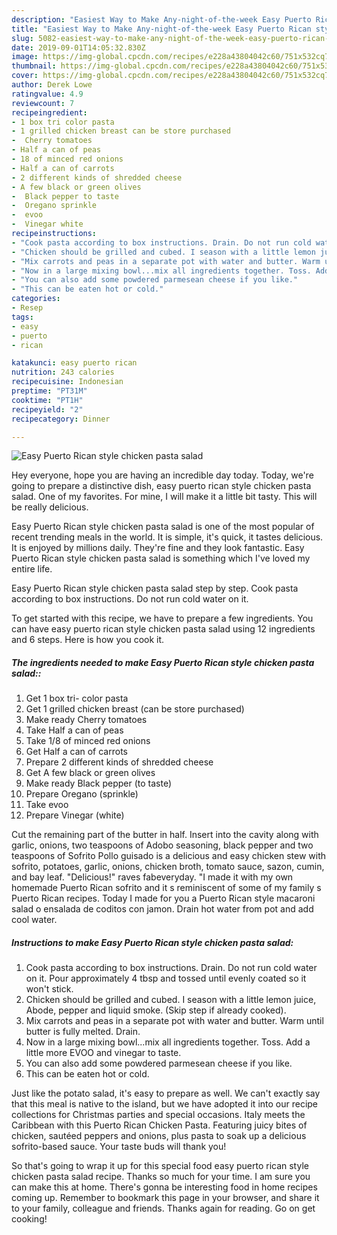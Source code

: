```yaml
---
description: "Easiest Way to Make Any-night-of-the-week Easy Puerto Rican style chicken pasta salad"
title: "Easiest Way to Make Any-night-of-the-week Easy Puerto Rican style chicken pasta salad"
slug: 5082-easiest-way-to-make-any-night-of-the-week-easy-puerto-rican-style-chicken-pasta-salad
date: 2019-09-01T14:05:32.830Z
image: https://img-global.cpcdn.com/recipes/e228a43804042c60/751x532cq70/easy-puerto-rican-style-chicken-pasta-salad-recipe-main-photo.jpg
thumbnail: https://img-global.cpcdn.com/recipes/e228a43804042c60/751x532cq70/easy-puerto-rican-style-chicken-pasta-salad-recipe-main-photo.jpg
cover: https://img-global.cpcdn.com/recipes/e228a43804042c60/751x532cq70/easy-puerto-rican-style-chicken-pasta-salad-recipe-main-photo.jpg
author: Derek Lowe
ratingvalue: 4.9
reviewcount: 7
recipeingredient:
- 1 box tri color pasta
- 1 grilled chicken breast can be store purchased
-  Cherry tomatoes
- Half a can of peas
- 18 of minced red onions
- Half a can of carrots
- 2 different kinds of shredded cheese
- A few black or green olives
-  Black pepper to taste
-  Oregano sprinkle
-  evoo
-  Vinegar white
recipeinstructions:
- "Cook pasta according to box instructions. Drain. Do not run cold water on it. Pour approximately 4 tbsp and tossed until evenly coated so it won&#39;t stick."
- "Chicken should be grilled and cubed. I season with a little lemon juice, Abode, pepper and liquid smoke. (Skip step if already cooked)."
- "Mix carrots and peas in a separate pot with water and butter. Warm until butter is fully melted. Drain."
- "Now in a large mixing bowl...mix all ingredients together. Toss. Add a little more EVOO and vinegar to taste."
- "You can also add some powdered parmesean cheese if you like."
- "This can be eaten hot or cold."
categories:
- Resep
tags:
- easy
- puerto
- rican

katakunci: easy puerto rican
nutrition: 243 calories
recipecuisine: Indonesian
preptime: "PT31M"
cooktime: "PT1H"
recipeyield: "2"
recipecategory: Dinner

---
```



![Easy Puerto Rican style chicken pasta salad](https://img-global.cpcdn.com/recipes/e228a43804042c60/751x532cq70/easy-puerto-rican-style-chicken-pasta-salad-recipe-main-photo.jpg)

Hey everyone, hope you are having an incredible day today. Today, we're going to prepare a distinctive dish, easy puerto rican style chicken pasta salad. One of my favorites. For mine, I will make it a little bit tasty. This will be really delicious.

Easy Puerto Rican style chicken pasta salad is one of the most popular of recent trending meals in the world. It is simple, it's quick, it tastes delicious. It is enjoyed by millions daily. They're fine and they look fantastic. Easy Puerto Rican style chicken pasta salad is something which I've loved my entire life.

Easy Puerto Rican style chicken pasta salad step by step. Cook pasta according to box instructions. Do not run cold water on it.


To get started with this recipe, we have to prepare a few ingredients. You can have easy puerto rican style chicken pasta salad using 12 ingredients and 6 steps. Here is how you cook it.

##### The ingredients needed to make Easy Puerto Rican style chicken pasta salad::

1. Get 1 box tri- color pasta
1. Get 1 grilled chicken breast (can be store purchased)
1. Make ready  Cherry tomatoes
1. Take Half a can of peas
1. Take 1/8 of minced red onions
1. Get Half a can of carrots
1. Prepare 2 different kinds of shredded cheese
1. Get A few black or green olives
1. Make ready  Black pepper (to taste)
1. Prepare  Oregano (sprinkle)
1. Take  evoo
1. Prepare  Vinegar (white)


Cut the remaining part of the butter in half. Insert into the cavity along with garlic, onions, two teaspoons of Adobo seasoning, black pepper and two teaspoons of Sofrito Pollo guisado is a delicious and easy chicken stew with sofrito, potatoes, garlic, onions, chicken broth, tomato sauce, sazon, cumin, and bay leaf. &#34;Delicious!&#34; raves fabeveryday. &#34;I made it with my own homemade Puerto Rican sofrito and it s reminiscent of some of my family s Puerto Rican recipes. Today I made for you a Puerto Rican style macaroni salad o ensalada de coditos con jamon. Drain hot water from pot and add cool water. 

##### Instructions to make Easy Puerto Rican style chicken pasta salad:

1. Cook pasta according to box instructions. Drain. Do not run cold water on it. Pour approximately 4 tbsp and tossed until evenly coated so it won&#39;t stick.
1. Chicken should be grilled and cubed. I season with a little lemon juice, Abode, pepper and liquid smoke. (Skip step if already cooked).
1. Mix carrots and peas in a separate pot with water and butter. Warm until butter is fully melted. Drain.
1. Now in a large mixing bowl...mix all ingredients together. Toss. Add a little more EVOO and vinegar to taste.
1. You can also add some powdered parmesean cheese if you like.
1. This can be eaten hot or cold.


Just like the potato salad, it&#39;s easy to prepare as well. We can&#39;t exactly say that this meal is native to the island, but we have adopted it into our recipe collections for Christmas parties and special occasions. Italy meets the Caribbean with this Puerto Rican Chicken Pasta. Featuring juicy bites of chicken, sautéed peppers and onions, plus pasta to soak up a delicious sofrito-based sauce. Your taste buds will thank you! 

So that's going to wrap it up for this special food easy puerto rican style chicken pasta salad recipe. Thanks so much for your time. I am sure you can make this at home. There's gonna be interesting food in home recipes coming up. Remember to bookmark this page in your browser, and share it to your family, colleague and friends. Thanks again for reading. Go on get cooking!
